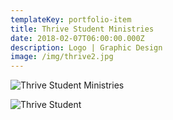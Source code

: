 ```yaml
---
templateKey: portfolio-item
title: Thrive Student Ministries
date: 2018-02-07T06:00:00.000Z
description: Logo | Graphic Design
image: /img/thrive2.jpg
---
```


![Thrive Student Ministries](/img/thrive2.jpg)

![Thrive Student](/img/thrive1.jpg)
